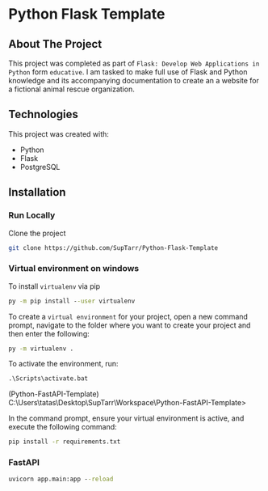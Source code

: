 # Python Flask Template

## About The Project

This project was completed as part of `Flask: Develop Web Applications in Python` form `educative`. I am tasked to make full use of Flask and Python knowledge and its accompanying documentation to create an a website for a fictional animal rescue organization.

## Technologies

This project was created with:

- Python
- Flask
- PostgreSQL

## Installation

### Run Locally

Clone the project

```sh
git clone https://github.com/SupTarr/Python-Flask-Template
```

### Virtual environment on windows

To install `virtualenv` via pip

```cmd
py -m pip install --user virtualenv
```

To create a `virtual environment` for your project, open a new command prompt, navigate to the folder where you want to create your project and then enter the following:

```cmd
py -m virtualenv .
```

To activate the environment, run:

```cmd
.\Scripts\activate.bat
```

(Python-FastAPI-Template) C:\Users\tatas\Desktop\SupTarr\Workspace\Python-FastAPI-Template>

In the command prompt, ensure your virtual environment is active, and execute the following command:

```cmd
pip install -r requirements.txt
```

### FastAPI

```cmd
uvicorn app.main:app --reload
```
